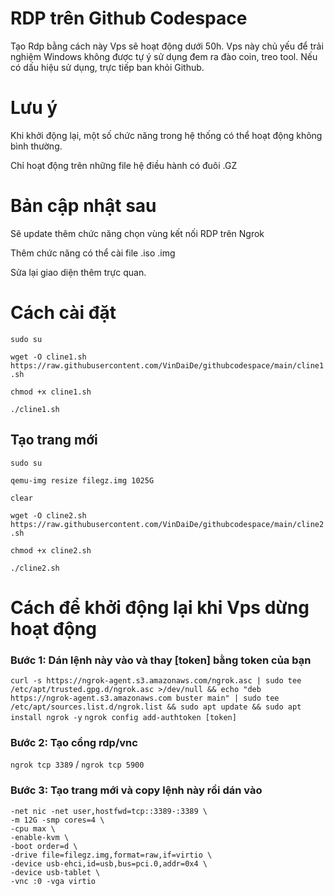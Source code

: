 # RDP trên Github Codespace
Tạo Rdp bằng cách này Vps sẽ hoạt động dưới 50h. Vps này chủ yếu để trải nghiệm Windows không được tự ý sử dụng đem ra đào coin, treo tool. Nếu có dấu hiệu sử dụng, trực tiếp ban khỏi Github.
# Lưu ý
Khi khởi động lại, một số chức năng trong hệ thống có thể hoạt động không bình thường.

Chỉ hoạt động trên những file hệ điều hành có đuôi .GZ

# Bản cập nhật sau
Sẽ update thêm chức năng chọn vùng kết nối RDP trên Ngrok

Thêm chức năng có thể cài file .iso .img

Sửa lại giao diện thêm trực quan.
# Cách cài đặt
```sudo su```

```wget -O cline1.sh https://raw.githubusercontent.com/VinDaiDe/githubcodespace/main/cline1.sh```


```chmod +x cline1.sh```


```./cline1.sh```
## Tạo trang mới
```sudo su```

```qemu-img resize filegz.img 1025G```

```clear```

```wget -O cline2.sh https://raw.githubusercontent.com/VinDaiDe/githubcodespace/main/cline2.sh```


```chmod +x cline2.sh```


```./cline2.sh```
# Cách để khởi động lại khi Vps dừng hoạt động
### Bước 1: Dán lệnh này vào và thay [token] bằng token của bạn
```curl -s https://ngrok-agent.s3.amazonaws.com/ngrok.asc | sudo tee /etc/apt/trusted.gpg.d/ngrok.asc >/dev/null && echo "deb https://ngrok-agent.s3.amazonaws.com buster main" | sudo tee /etc/apt/sources.list.d/ngrok.list && sudo apt update && sudo apt install ngrok -y```
```ngrok config add-authtoken [token]```
### Bước 2: Tạo cổng rdp/vnc
```ngrok tcp 3389``` /
```ngrok tcp 5900```
### Bước 3: Tạo trang mới và copy lệnh này rồi dán vào
```qemu-system-x86_64 \
-net nic -net user,hostfwd=tcp::3389-:3389 \
-m 12G -smp cores=4 \
-cpu max \
-enable-kvm \
-boot order=d \
-drive file=filegz.img,format=raw,if=virtio \
-device usb-ehci,id=usb,bus=pci.0,addr=0x4 \
-device usb-tablet \
-vnc :0 -vga virtio

